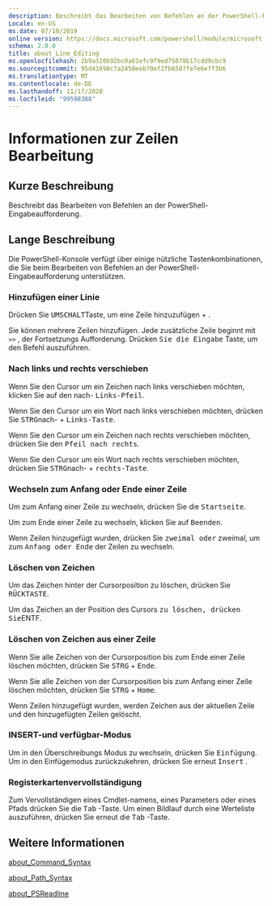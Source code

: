 ```yaml
---
description: Beschreibt das Bearbeiten von Befehlen an der PowerShell-Eingabeaufforderung.
Locale: en-US
ms.date: 07/10/2019
online version: https://docs.microsoft.com/powershell/module/microsoft.powershell.core/about/about_line_editing?view=powershell-7.2&WT.mc_id=ps-gethelp
schema: 2.0.0
title: about_Line_Editing
ms.openlocfilehash: 2b9a320b92bc0a61efc9f9ed75078b17cdd9cbc9
ms.sourcegitcommit: 95d41698c7a2450eeb70ef2fb6507fe7e6eff3b6
ms.translationtype: MT
ms.contentlocale: de-DE
ms.lasthandoff: 11/17/2020
ms.locfileid: "99598388"
---
```

# <a name="about-line-editing"></a>Informationen zur Zeilen Bearbeitung

## <a name="short-description"></a>Kurze Beschreibung

Beschreibt das Bearbeiten von Befehlen an der PowerShell-Eingabeaufforderung.

## <a name="long-description"></a>Lange Beschreibung

Die PowerShell-Konsole verfügt über einige nützliche Tastenkombinationen, die Sie beim Bearbeiten von Befehlen an der PowerShell-Eingabeaufforderung unterstützen.

### <a name="add-a-line"></a>Hinzufügen einer Linie

Drücken Sie <kbd>UMSCHALT</kbd>Taste, um eine Zeile hinzuzufügen + <kbd></kbd>.

Sie können mehrere Zeilen hinzufügen. Jede zusätzliche Zeile beginnt mit `>>` , der Fortsetzungs Aufforderung. Drücken <kbd>Sie die Eingabe</kbd> Taste, um den Befehl auszuführen.

### <a name="move-left-and-right"></a>Nach links und rechts verschieben

Wenn Sie den Cursor um ein Zeichen nach links verschieben möchten, klicken Sie auf den nach- <kbd>Links-Pfeil</kbd>.

Wenn Sie den Cursor um ein Wort nach links verschieben möchten, drücken Sie <kbd>STRG</kbd>nach- + <kbd>Links-Taste</kbd>.

Wenn Sie den Cursor um ein Zeichen nach rechts verschieben möchten, drücken Sie den <kbd>Pfeil nach rechts</kbd>.

Wenn Sie den Cursor um ein Wort nach rechts verschieben möchten, drücken Sie <kbd>STRG</kbd>nach- + <kbd>rechts-Taste</kbd>.

### <a name="move-to-a-lines-beginning-or-end"></a>Wechseln zum Anfang oder Ende einer Zeile

Um zum Anfang einer Zeile zu wechseln, drücken Sie die <kbd>Startseite</kbd>.

Um zum Ende einer Zeile zu wechseln, klicken Sie auf <kbd>Beenden</kbd>.

Wenn Zeilen hinzugefügt wurden, drücken Sie <kbd>zweimal oder</kbd> zweimal, um zum <kbd>Anfang oder Ende</kbd> der Zeilen zu wechseln.

### <a name="delete-characters"></a>Löschen von Zeichen

Um das Zeichen hinter der Cursorposition zu löschen, drücken Sie <kbd>RÜCKTASTE</kbd>.

Um das Zeichen an der Position des Cursors <kbd>zu löschen, drücken Sie</kbd>ENTF.

### <a name="delete-characters-from-a-line"></a>Löschen von Zeichen aus einer Zeile

Wenn Sie alle Zeichen von der Cursorposition bis zum Ende einer Zeile löschen möchten, drücken Sie <kbd>STRG</kbd> + <kbd>Ende</kbd>.

Wenn Sie alle Zeichen von der Cursorposition bis zum Anfang einer Zeile löschen möchten, drücken Sie <kbd>STRG</kbd> + <kbd>Home</kbd>.

Wenn Zeilen hinzugefügt wurden, werden Zeichen aus der aktuellen Zeile und den hinzugefügten Zeilen gelöscht.

### <a name="insert-and-overstrike-mode"></a>INSERT-und verfügbar-Modus

Um in den Überschreibungs Modus zu wechseln, drücken Sie <kbd>Einfügung</kbd>. Um in den Einfügemodus zurückzukehren, drücken Sie erneut <kbd>Insert</kbd> .

### <a name="tab-completion"></a>Registerkartenvervollständigung

Zum Vervollständigen eines Cmdlet-namens, eines Parameters oder eines Pfads drücken Sie die <kbd>Tab</kbd> -Taste. Um einen Bildlauf durch eine Werteliste auszuführen, drücken Sie erneut die <kbd>Tab</kbd> -Taste.

## <a name="see-also"></a>Weitere Informationen

[about_Command_Syntax](about_Command_Syntax.md)

[about_Path_Syntax](about_Path_Syntax.md)

[about_PSReadline](../../PSReadline/About/about_PSReadline.md)

